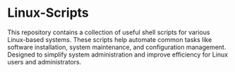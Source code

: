 # Linux-Scripts
This repository contains a collection of useful shell scripts for various Linux-based systems. These scripts help automate common tasks like software installation, system maintenance, and configuration management. Designed to simplify system administration and improve efficiency for Linux users and administrators.
